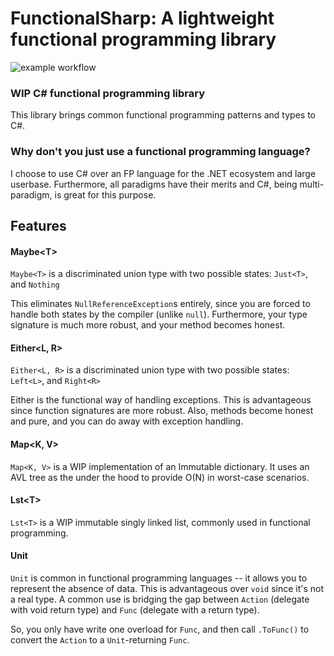 # FunctionalSharp: A lightweight functional programming library

![example workflow](https://github.com/torontofangirl/FunctionalSharp/actions/workflows/tests.yml/badge.svg)

### WIP C# functional programming library
This library brings common functional programming patterns and types to C#.

### Why don't you just use a functional programming language?
I choose to use C# over an FP language for the .NET ecosystem
and large userbase. Furthermore, all paradigms have their merits and C#, being
multi-paradigm, is great for this purpose.

## Features
#### Maybe&lt;T&gt;
`Maybe<T>` is a discriminated union type with two possible states: `Just<T>`, and `Nothing`

This eliminates `NullReferenceException`s entirely, since you are forced to handle both states
by the compiler (unlike `null`). Furthermore, your type signature is much more robust, and your
method becomes honest.

#### Either&lt;L, R&gt;
`Either<L, R>` is a discriminated union type with two possible states: `Left<L>`, and `Right<R>`

Either is the functional way of handling exceptions. This is advantageous since function signatures
are more robust. Also, methods become honest and pure, and you can do away with exception handling.

#### Map&lt;K, V&gt;
`Map<K, V>` is a WIP implementation of an Immutable dictionary. It uses an AVL tree as the under
the hood to provide O(N) in worst-case scenarios.

#### Lst&lt;T&gt;
`Lst<T>` is a WIP immutable singly linked list, commonly used in functional programming.

#### Unit
`Unit` is common in functional programming languages -- it allows you to represent the absence of 
data. This is advantageous over `void` since it's not a real type. A common use is bridging the
gap between `Action` (delegate with void return type) and `Func` (delegate with a return type).

So, you only have write one overload for `Func`, and then call `.ToFunc()` to convert the 
`Action` to a `Unit`-returning `Func`.


